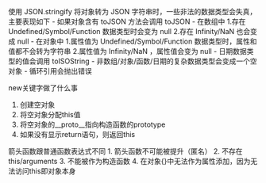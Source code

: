 使用 JSON.stringify 将对象转为 JSON 字符串时，一些非法的数据类型会失真，主要表现如下
    - 如果对象含有 toJSON 方法会调用 toJSON
    - 在数组中
        1.存在 Undefined/Symbol/Function 数据类型时会变为 null
        2.存在 Infinity/NaN 也会变成 null
    - 在对象中
        1.属性值为 Undefined/Symbol/Function 数据类型时，属性和值都不会转为字符串
        2.属性值为 Infinity/NaN ，属性值会变为 null
    - 日期数据类型的值会调用 toISOString
    - 非数组/对象/函数/日期的复杂数据类型会变成一个空对象
    - 循环引用会抛出错误

new关键字做了什么事
  1. 创建空对象
  2. 将空对象分配this值
  3. 将空对象的__proto__指向构造函数的prototype
  4. 如果没有显示return语句，则返回this

箭头函数跟普通函数表达式不同
    1. 箭头函数不可能被提升（匿名）
    2. 不存在this/arguments
    3. 不能被作为构造函数
    4. 在对象{}中无法作为属性添加，因为无法访问this即对象本身


